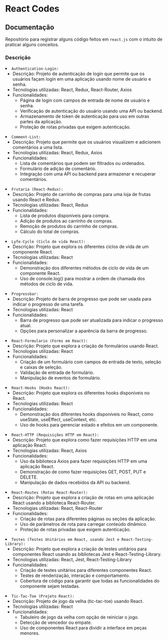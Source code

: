 # React Codes

## Documentação

<p>Repositório para registrar alguns código feitos em <code><span>react.js</span></code> com o intuito de praticar alguns conceitos.</p>

### Descrição

<div class="markdown prose w-full break-words dark:prose-invert light">
  <li>
    <code><span>Authentication-Login:</span></code>
    <ul>
      <li>
        Descrição: Projeto de autenticação de login que permite que os usuários
        façam login em uma aplicação usando nome de usuário e senha.
      </li>
      <li>Tecnologias utilizadas: React, Redux, React-Router, Axios</li>
      <li>
        Funcionalidades:
        <ul>
          <li>
            Página de login com campos de entrada de nome de usuário e senha.
          </li>
          <li>
            Verificação de autenticação do usuário usando uma API ou backend.
          </li>
          <li>
            Armazenamento de token de autenticação para uso em outras partes da
            aplicação.
          </li>
          <li>Proteção de rotas privadas que exigem autenticação.</li>
        </ul>
      </li>
    </ul>
  </li>
  <li>
    <code><span>Comment-List:</span></code>
    <ul>
      <li>
        Descrição: Projeto que permite que os usuários visualizem e adicionem
        comentários a uma lista.
      </li>
      <li>Tecnologias utilizadas: React, Redux, Axios</li>
      <li>
        Funcionalidades:
        <ul>
          <li>Lista de comentários que podem ser filtrados ou ordenados.</li>
          <li>Formulário de adição de comentário.</li>
          <li>
            Integração com uma API ou backend para armazenar e recuperar
            comentários.
          </li>
        </ul>
      </li>
    </ul>
  </li>
  <li>
    <code><span>Frutaria (React-Redux):</span></code>
    <ul>
      <li>
        Descrição: Projeto de carrinho de compras para uma loja de frutas usando
        React e Redux.
      </li>
      <li>Tecnologias utilizadas: React, Redux</li>
      <li>
        Funcionalidades:
        <ul>
          <li>Lista de produtos disponíveis para compra.</li>
          <li>Adição de produtos ao carrinho de compras.</li>
          <li>Remoção de produtos do carrinho de compras.</li>
          <li>Cálculo do total de compras.</li>
        </ul>
      </li>
    </ul>
  </li>
  <li>
    <code><span>Lyfe-Cycle (Ciclo de vida React):</span></code>
    <ul>
      <li>
        Descrição: Projeto que explora os diferentes ciclos de vida de um
        componente React.
      </li>
      <li>Tecnologias utilizadas: React</li>
      <li>
        Funcionalidades:
        <ul>
          <li>
            Demonstração dos diferentes métodos de ciclo de vida de um
            componente React.
          </li>
          <li>
            Uso de console.log() para mostrar a ordem de chamada dos métodos de
            ciclo de vida.
          </li>
        </ul>
      </li>
    </ul>
  </li>
  <li>
    <code><span>Progressbar:</span></code>
    <ul>
      <li>
        Descrição: Projeto de barra de progresso que pode ser usada para indicar
        o progresso de uma tarefa.
      </li>
      <li>Tecnologias utilizadas: React</li>
      <li>
        Funcionalidades:
        <ul>
          <li>
            Barra de progresso que pode ser atualizada para indicar o progresso
            atual.
          </li>
          <li>Opções para personalizar a aparência da barra de progresso.</li>
        </ul>
      </li>
    </ul>
  </li>
  <li>
    <code><span>React-Formulario (Forms em React):</span></code>
    <ul>
      <li>
        Descrição: Projeto que explora a criação de formulários usando React.
      </li>
      <li>Tecnologias utilizadas: React</li>
      <li>
        Funcionalidades:
        <ul>
          <li>
            Criação de um formulário com campos de entrada de texto, seleção e
            caixas de seleção.
          </li>
          <li>Validação de entrada de formulário.</li>
          <li>Manipulação de eventos de formulário.</li>
        </ul>
      </li>
    </ul>
  </li>
  <li>
    <code><span>React-Hooks (Hooks React):</span></code>
    <ul>
      <li>
        Descrição: Projeto que explora os diferentes hooks disponíveis no React.
      </li>
      <li>Tecnologias utilizadas: React</li>
      <li>
        Funcionalidades:
        <ul>
          <li>
            Demonstração dos diferentes hooks disponíveis no React, como
            useState, useEffect, useContext, etc.
          </li>
          <li>
            Uso de hooks para gerenciar estado e efeitos em um componente.
          </li>
        </ul>
      </li>
    </ul>
  </li>
  <li>
    <code><span>React-HTTP (Requisições HTTP em React):</span></code>
    <ul>
      <li>
        Descrição: Projeto que explora como fazer requisições HTTP em uma
        aplicação React.
      </li>
      <li>Tecnologias utilizadas: React, Axios</li>
      <li>
        Funcionalidades:
        <ul>
          <li>
            Uso da biblioteca Axios para fazer requisições HTTP em uma aplicação
            React.
          </li>
          <li>
            Demonstração de como fazer requisições GET, POST, PUT e DELETE.
          </li>
          <li>Manipulação de dados recebidos da API ou backend.</li>
        </ul>
      </li>
    </ul>
  </li>
  <li>
    <code><span>React-Routes (Rotas React-Router):</span></code>
    <ul>
      <li>
        Descrição: Projeto que explora a criação de rotas em uma aplicação React
        usando a biblioteca React-Router.
      </li>
      <li>Tecnologias utilizadas: React, React-Router</li>
      <li>
        Funcionalidades:
        <ul>
          <li>
            Criação de rotas para diferentes páginas ou seções da aplicação.
          </li>
          <li>Uso de parâmetros de rota para carregar conteúdo dinâmico.</li>
          <li>Proteção de rotas privadas que exigem autenticação.</li>
        </ul>
      </li>
    </ul>
  </li>
  <li>
    <code><span>Testes (Testes Unitários em React, usando Jest e React-Testing-Library):</span></code>
    <ul>
      <li>
        Descrição: Projeto que explora a criação de testes unitários para
        componentes React usando as bibliotecas Jest e React-Testing-Library.
      </li>
      <li>Tecnologias utilizadas: React, Jest, React-Testing-Library</li>
      <li>
        Funcionalidades:
        <ul>
          <li>
            Criação de testes unitários para diferentes componentes React.
          </li>
          <li>Testes de renderização, interação e comportamento.</li>
          <li>
            Cobertura de código para garantir que todas as funcionalidades do
            componente sejam testadas.
          </li>
        </ul>
      </li>
    </ul>
  </li>
  <li>
    <code><span>Tic-Tac-Toe (Projeto React):</span></code>
    <ul>
      <li>Descrição: Projeto de jogo da velha (tic-tac-toe) usando React.</li>
      <li>Tecnologias utilizadas: React</li>
      <li>
        Funcionalidades:
        <ul>
          <li>Tabuleiro de jogo da velha com opção de reiniciar o jogo.</li>
          <li>Detecção de vencedor ou empate.</li>
          <li>
            Uso de componentes React para dividir a interface em peças menores.
          </li>
        </ul>
      </li>
    </ul>
  </li>
</div>
